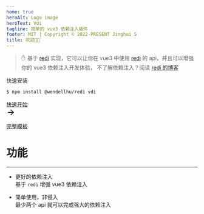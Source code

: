```yaml
---
home: true
heroAlt: Logo image
heroText: Vdi
tagline: 简单的 vue3 依赖注入插件
footer: MIT | Copyright © 2022-PRESENT Jinghui S
title: 欢迎👏🏻
---
```


<div class="main">

> :raised_hand: 基于 [redi](https://redi.wendell.fun/) 实现，它可以让你在 vue3 中使用 [redi](https://redi.wendell.fun/) 的 api，并且可以增强你的 vue3 依赖注入开发体验，
> 不了解依赖注入？阅读 [redi 的博客](https://redi.wendell.fun/blogs/di)

快速安装

```bash
$ npm install @wendellhu/redi vdi
```

<div class="main-quick" >
<a href="/guide/quick-start" class="cssbuttons-io-button">快速开始
  <div class="icon">
    <svg height="24" width="24" viewBox="0 0 24 24" xmlns="http://www.w3.org/2000/svg"><path d="M0 0h24v24H0z" fill="none"></path><path d="M16.172 11l-5.364-5.364 1.414-1.414L20 12l-7.778 7.778-1.414-1.414L16.172 13H4v-2z" fill="currentColor"></path></svg>
  </div>
</a>
</div>

<a href="https://github.com/JinghuiS/vdi-template">完整模板</a>

# 功能

---

-   更好的依赖注入  
    基于 `redi` 增强 vue3 依赖注入

-   简单使用，非侵入  
    最少两个 api 就可以完成强大的依赖注入


</div>
